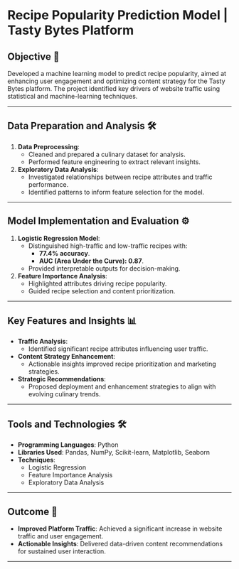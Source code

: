 # Recipe Popularity Prediction Model | Tasty Bytes Platform

## Objective 🎯
Developed a machine learning model to predict recipe popularity, aimed at enhancing user engagement and optimizing content strategy for the Tasty Bytes platform. The project identified key drivers of website traffic using statistical and machine-learning techniques.

---

## Data Preparation and Analysis 🛠️
1. **Data Preprocessing**:
   - Cleaned and prepared a culinary dataset for analysis.
   - Performed feature engineering to extract relevant insights.
2. **Exploratory Data Analysis**:
   - Investigated relationships between recipe attributes and traffic performance.
   - Identified patterns to inform feature selection for the model.

---

## Model Implementation and Evaluation ⚙️
1. **Logistic Regression Model**:
   - Distinguished high-traffic and low-traffic recipes with:
     - **77.4% accuracy**.
     - **AUC (Area Under the Curve): 0.87**.
   - Provided interpretable outputs for decision-making.
2. **Feature Importance Analysis**:
   - Highlighted attributes driving recipe popularity.
   - Guided recipe selection and content prioritization.

---

## Key Features and Insights 📊
- **Traffic Analysis**:
  - Identified significant recipe attributes influencing user traffic.
- **Content Strategy Enhancement**:
  - Actionable insights improved recipe prioritization and marketing strategies.
- **Strategic Recommendations**:
  - Proposed deployment and enhancement strategies to align with evolving culinary trends.

---

## Tools and Technologies 🛠️
- **Programming Languages**: Python
- **Libraries Used**: Pandas, NumPy, Scikit-learn, Matplotlib, Seaborn
- **Techniques**:
  - Logistic Regression
  - Feature Importance Analysis
  - Exploratory Data Analysis

---

## Outcome 🎯
- **Improved Platform Traffic**: Achieved a significant increase in website traffic and user engagement.
- **Actionable Insights**: Delivered data-driven content recommendations for sustained user interaction.

---
